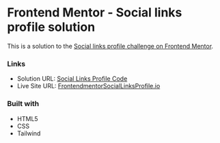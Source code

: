 # Frontend Mentor - Social links profile solution

This is a solution to the [Social links profile challenge on Frontend Mentor](https://www.frontendmentor.io/challenges/social-links-profile-UG32l9m6dQ).

### Links

- Solution URL: [Social Links Profile Code](https://github.com/Arth97/frontendmentor-social-links-profile)
- Live Site URL: [FrontendmentorSocialLinksProfile.io](https://arth97.github.io/frontendmentor-social-links-profile/)

### Built with

- HTML5
- CSS
- Tailwind
